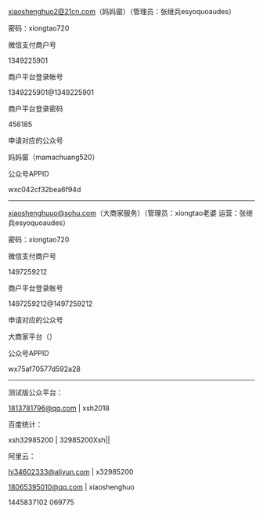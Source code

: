 xiaoshenghuo2@21cn.com（妈妈窗）（管理员：张继兵esyoquoaudes）

 密码：xiongtao720

微信支付商户号

1349225901

商户平台登录帐号

1349225901@1349225901

商户平台登录密码

456185

申请对应的公众号

妈妈窗（mamachuang520）

公众号APPID

wxc042cf32bea6f94d

---

xiaoshenghuuo@sohu.com（大商家服务）（管理员：xiongtao老婆  运营：张继兵esyoquoaudes）

密码：xiongtao720



微信支付商户号

1497259212

商户平台登录帐号

1497259212@1497259212

申请对应的公众号

大商家平台（）

公众号APPID

wx75af70577d592a28

---

测试版公众平台：

1813781796@qq.com \| xsh2018

百度统计：

xsh32985200 \| 32985200Xsh\|\|

阿里云：

hi34602333@aliyun.com \| x32985200



18065395010@qq.com \| xiaoshenghuo



1445837102    069775

